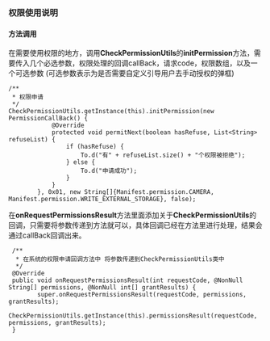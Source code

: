 ### 权限使用说明

#### 方法调用


在需要使用权限的地方，调用**CheckPermissionUtils**的**initPermission**方法，需要传入几个必选参数，权限处理的回调callBack，请求code，权限数组，以及一个可选参数
(可选参数表示为是否需要自定义引导用户去手动授权的弹框)


```
/**
 * 权限申请
 */
CheckPermissionUtils.getInstance(this).initPermission(new PermissionCallBack() {
            @Override
            protected void permitNext(boolean hasRefuse, List<String> refuseList) {
                if (hasRefuse) {
                    To.d("有" + refuseList.size() + "个权限被拒绝");
                } else {
                    To.d("申请成功");
                }
            }
        }, 0x01, new String[]{Manifest.permission.CAMERA, Manifest.permission.WRITE_EXTERNAL_STORAGE}, false);

```

在**onRequestPermissionsResult**方法里面添加关于**CheckPermissionUtils**的回调，只需要将参数传递到方法就可以，具体回调已经在方法里进行处理，结果会通过callBack回调出来。

```
 /**
  * 在系统的权限申请回调方法中 将参数传递到CheckPermissionUtils类中
  */
 @Override
 public void onRequestPermissionsResult(int requestCode, @NonNull String[] permissions, @NonNull int[] grantResults) {
        super.onRequestPermissionsResult(requestCode, permissions, grantResults);
        CheckPermissionUtils.getInstance(this).permissionsResult(requestCode, permissions, grantResults);
 }
```